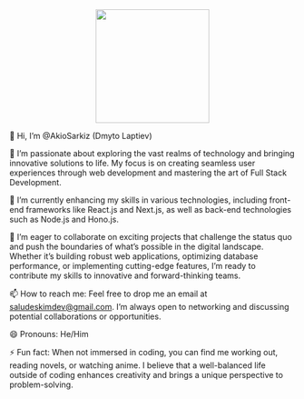 <div id="header" align="center">
  <img src="https://media2.giphy.com/media/v1.Y2lkPTc5MGI3NjExbXJsd2c2cDZlNHNmbWVtaG9lbHc3cXY1dmVmdHAxZHpxNmI4c3M0OCZlcD12MV9pbnRlcm5hbF9naWZfYnlfaWQmY3Q9cw/LBFPLXkgoVm80dx6sP/giphy.webp" width="200"/>
</div>

👋 Hi, I’m @AkioSarkiz (Dmyto Laptiev)

👀 I’m passionate about exploring the vast realms of technology and bringing innovative solutions to life. My focus is on creating seamless user experiences through web development and mastering the art of Full Stack Development.

🌱 I’m currently enhancing my skills in various technologies, including front-end frameworks like React.js and Next.js, as well as back-end technologies such as Node.js and Hono.js.

💞️ I’m eager to collaborate on exciting projects that challenge the status quo and push the boundaries of what’s possible in the digital landscape. Whether it’s building robust web applications, optimizing database performance, or implementing cutting-edge features, I’m ready to contribute my skills to innovative and forward-thinking teams.

📫 How to reach me: Feel free to drop me an email at saludeskimdev@gmail.com. I’m always open to networking and discussing potential collaborations or opportunities.

😄 Pronouns: He/Him

⚡ Fun fact: When not immersed in coding, you can find me working out, reading novels, or watching anime. I believe that a well-balanced life outside of coding enhances creativity and brings a unique perspective to problem-solving.
